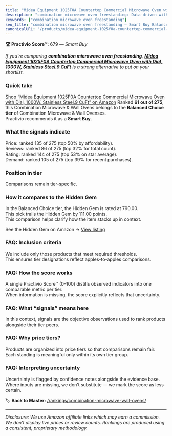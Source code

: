 ```yaml
---
title: "Midea Equipment 1025F0A Countertop Commercial Microwave Oven with Dial, 1000W, Stainless Steel.9 CuFt"
description: "combination microwave oven freestanding: Data-driven within Balanced Choice ranking using the Practivio Score™. Positioned by quality, value, demand, findabili…"
keywords: ["combination microwave oven freestanding"]
seo_title: "combination microwave oven freestanding — Smart Buy Balanced Choice (2025)"
canonicalURL: "/products/midea-equipment-1025f0a-countertop-commercial-microwave-oven-with-dial-1000w-stainless-steel9-cuft-B07887SBRJ/"
---
```


**🏆 Practivio Score™:** 679 — _Smart Buy_


*If you're comparing **combination microwave oven freestanding**, **[Midea Equipment 1025F0A Countertop Commercial Microwave Oven with Dial, 1000W, Stainless Steel.9 CuFt](https://www.amazon.com/dp/B07887SBRJ?tag=practivio-20)** is a strong alternative to put on your shortlist.*
### Quick take
[Shop “Midea Equipment 1025F0A Countertop Commercial Microwave Oven with Dial, 1000W, Stainless Steel.9 CuFt” on Amazon](https://www.amazon.com/dp/B07887SBRJ?tag=practivio-20)
Ranked **61 out of 275**, this Combination Microwave & Wall Ovens belongs to the **Balanced Choice tier** of Combination Microwave & Wall Ovenses.  
Practivio recommends it as a **Smart Buy**.

### What the signals indicate
Price: ranked 135 of 275 (top 50% by affordability).  
Reviews: ranked 86 of 275 (top 32% for total count).  
Rating: ranked 144 of 275 (top 53% on star average).  
Demand: ranked 105 of 275 (top 39% for recent purchases).

### Position in tier
Comparisons remain tier-specific.

### How it compares to the Hidden Gem
In the Balanced Choice tier, the Hidden Gem is rated at 790.00.  
This pick trails the Hidden Gem by 111.00 points.  
This comparison helps clarify how the item stacks up in context.  

See the Hidden Gem on Amazon → [View listing](https://www.amazon.com/dp/B07JYNPTX3?tag=practivio-20)

### FAQ: Inclusion criteria
We include only those products that meet required thresholds.  
This ensures tier designations reflect apples-to-apples comparisons.

### FAQ: How the score works
A single Practivio Score™ (0–100) distills observed indicators into one comparable metric per tier.  
When information is missing, the score explicitly reflects that uncertainty.

### FAQ: What “signals” means here
In this context, signals are the objective observations used to rank products alongside their tier peers.

### FAQ: Why price tiers?
Products are organized into price tiers so that comparisons remain fair.  
Each standing is meaningful only within its own tier group.

### FAQ: Interpreting uncertainty
Uncertainty is flagged by confidence notes alongside the evidence base.  
Where inputs are missing, we don’t substitute — we mark the score as less certain.


🏷️ **Back to Master:** [/rankings/combination-microwave-wall-ovens/](/rankings/combination-microwave-wall-ovens/)

---
_Disclosure: We use Amazon affiliate links which may earn a commission. We don’t display live prices or review counts. Rankings are produced using a consistent, proprietary methodology._
